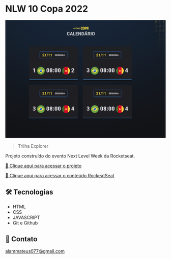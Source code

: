 # NLW 10 Copa 2022

![preview](./.github/preview.png)

> Trilha Explorer

Projeto construído do evento Next Level Week da Rocketseat.

[🔗 Clique aqui para acessar o projeto](https://maykbrito.github.io/nlw-esports-explorer/)

[🔗 Clique aqui para acessar o conteúdo RockeatSeat](https://app.rocketseat.com.br/event/nlw-copa)

## 🛠 Tecnologias

- HTML
- CSS
- JAVASCRIPT
- Git e Github

## 🌹 Contato

alammateus077@gmail.com
